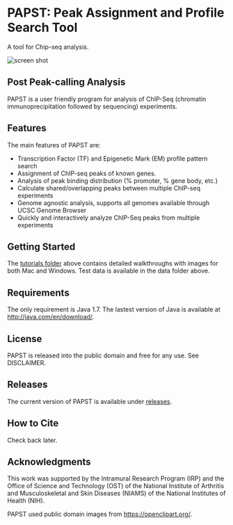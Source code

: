 # PAPST: Peak Assignment and Profile Search Tool

A tool for Chip-seq analysis.

![screen shot](https://github.com/paulbible/papst/raw/master/tutorials/papst_screen.png)

## Post Peak-calling Analysis

PAPST is a user friendly program for analysis of ChIP-Seq (chromatin immunoprecipitation followed by sequencing) experiments.   

## Features
The main features of PAPST are:
* Transcription Factor (TF) and Epigenetic Mark (EM) profile pattern search
* Assignment of ChIP-seq peaks of known genes.
* Analysis of peak binding distribution (% promoter, % gene body, etc.)
* Calculate shared/overlapping peaks between multiple ChIP-seq experiments
* Genome agnostic analysis, supports all genomes available through UCSC Genome Browser
* Quickly and interactively analyze ChIP-Seq peaks from multiple experiments

## Getting Started
The [tutorials folder](https://github.com/paulbible/papst/tree/master/tutorials) above contains detailed walkthroughs with images for both Mac and Windows. Test data is available in the data folder above.

## Requirements
The only requirement is Java 1.7. The lastest version of Java is available at http://java.com/en/download/.

## License
PAPST is released into the public domain and free for any use. See DISCLAIMER.

## Releases
The current version of PAPST is available under [releases](https://github.com/paulbible/papst/releases).

## How to Cite
Check back later.

## Acknowledgments
This work was supported by the Intramural Research Program (IRP) and the Office of Science and Technology (OST) of the National Institute of Arthritis and Musculoskeletal and Skin Diseases (NIAMS) of the National Institutes of Health (NIH).

PAPST used public domain images from https://openclipart.org/.



